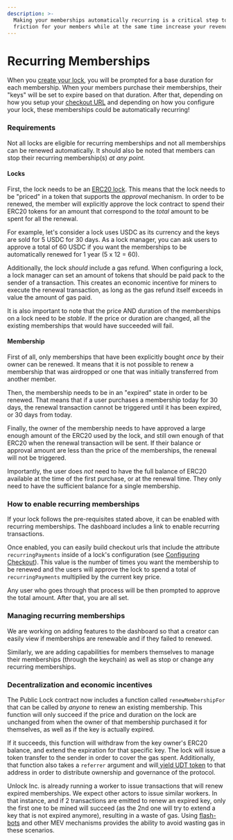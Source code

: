 ```yaml
---
description: >-
  Making your memberships automatically recurring is a critical step to reduce
  friction for your members while at the same time increase your revenues.
---
```


# Recurring Memberships

When you [create your lock](deploying-lock/), you will be prompted for a base duration for each membership. When your members purchase their memberships, their "keys" will be set to expire based on that duration. After that, depending on how you setup your [checkout URL](../developers/tools/paywall/configuring-checkout.md) and depending on how you configure your lock, these memberships could be automatically recurring!

### Requirements

Not all locks are eligible for recurring memberships and not all memberships can be renewed automatically. It should also be noted that members can stop their recurring membership(s) _at any point._

#### Locks

First, the lock needs to be an [ERC20 lock](deploying-lock/using-a-custom-currency.md). This means that the lock needs to be "priced" in a token that supports the _approval_ mechanism. In order to be renewed, the member will explicitly approve the lock contract to spend their ERC20 tokens for an amount that correspond to the _total_ amount to be spent for all the renewal.

For example, let's consider a lock uses USDC as its currency and the keys are sold for 5 USDC for 30 days. As a lock manager, you can ask users to approve a total of 60 USDC if you want the memberships to be automatically renewed for 1 year (5 x 12 = 60).

Additionally, the lock _should_ include a gas refund. When configuring a lock, a lock manager can set an amount of tokens that should be paid pack to the sender of a transaction. This creates an economic incentive for miners to execute the renewal transaction, as long as the gas refund itself exceeds in value the amount of gas paid.

It is also important to note that the price AND duration of the memberships on a lock need to be _stable_. If the price or duration are changed, all the existing memberships that would have succeeded will fail.

#### Membership

First of all, only memberships that have been explicitly bought _once_ by their owner can be renewed. It means that it is not possible to renew a membership that was airdropped or one that was initially transferred from another member.

Then, the membership needs to be in an "expired" state in order to be renewed. That means that if a user purchases a membership today for 30 days, the renewal transaction cannot be triggered until it has been expired, or 30 days from today.

Finally, the owner of the membership needs to have approved a large enough amount of the ERC20 used by the lock, and still own enough of that ERC20 when the renewal transaction will be sent. If their balance or approval amount are less than the price of the memberships, the renewal will not be triggered.&#x20;

Importantly, the user does _not_ need to have the full balance of ERC20 available at the time of the first purchase, or at the renewal time. They only need to have the sufficient balance for a single membership.

### How to enable recurring memberships

If your lock follows the pre-requisites stated above, it can be enabled with recurring memberships. The dashboard includes a link to enable recurring transactions.&#x20;

Once enabled, you can easily build checkout urls that include the attribute `recurringPayments` inside of a lock's configuration (see [Configuring Checkout](../developers/tools/paywall/configuring-checkout.md)). This value is the number of times you want the membership to be renewed and the users will approve the lock to spend a total of `recurringPayments` multiplied by the current key price.

Any user who goes through that process will be then prompted to approve the total amount. After that, you are all set.&#x20;

### Managing recurring memberships

We are working on adding features to the dashboard so that a creator can easily view if memberships are renewable and if they failed to renewed.

Similarly, we are adding capabilities for members themselves to manage their memberships (through the keychain) as well as stop or change any recurring memberships.&#x20;

### Decentralization and economic incentives

The Public Lock contract now includes a function called `renewMembershipFor` that can be called by _anyone_ to renew an existing membership. This function will only succeed if the price and duration on the lock are unchanged from when the owner of that membership purchased it for themselves, as well as if the key is actually expired.&#x20;

If it succeeds, this function will withdraw from the key owner's ERC20 balance, and extend the expiration for that specific key. The lock will issue a token transfer to the sender in order to cover the gas spent. Additionally, that function also takes a `referrer` argument and will[ yield UDT token](../governance/the-unlock-token/) to that address in order to distribute ownership and governance of the protocol.

Unlock Inc. is already running a worker to issue transactions that will renew expired memberships. We expect other actors to issue similar workers. In that instance, and if 2 transactions are emitted to renew an expired key, only the first one to be mined will succeed (as the 2nd one will try to extend a key that is not expired anymore), resulting in a waste of gas. Using [flash-bots](https://docs.flashbots.net) and other MEV mechanisms provides the ability to avoid wasting gas in these scenarios.

